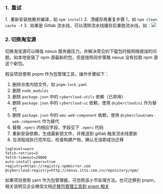 
### 1.  重试

1.  重新安装依赖并编译，如 `npm install`
2.  清缓存再重复步骤 1，如 `npm clean cache -f`
3.  如果是 Gitlab 流水线，可以清除流水线缓存后重跑流水线，如：![](https://wdcdn.qpic.cn/MTY4ODg1NDUxNTQyMDcyMA_818187_dWaULBFBlDf5mV70_1685342134?w=3840&h=1952&type=image/png)

### 2. 切换淘宝源

切换淘宝源可以降低 nexus 服务器压力，并解决常见的下载包时报网络错误的问题，如本地安装了 npm 源最新的包，但是按照同步策略 nexus 没有拉取 npm 源这个新包。

假设项目使用 pnpm 作为包管理工具，操作步骤如下：

1. 删除仓库内锁文件，如 `pnpm-lock.yaml`
2. 删除 `node_modules`
3. 删除 `package.json` 中的 `cybercloud-utils` 依赖（已弃用）
4. 删除 `package.json` 中的 `cybercloud-ui` 依赖，使用 `@cybercloud/ui` 作为替代
5. 删除 `package.json` 中的 `wms-web-component` 依赖，使用 `@cybercloud/wms-web-component` 作为替代
6. 替换 `.npmrc` 内相应字段，字段见下 `.npmrc` 代码
7. 重新安装依赖，生成最新锁文件，并推送到 gitlab 触发流水线更新
8. 当流程线执行完毕后，检查构建产物，确认无误即成功迁移

```.npmrc
loglevel=warn
fetch-retries=5
fetch-timeout=20000
auto-install-peers=true
registry=https://registry.npmmirror.com
@cybercloud:registry=http://nexus.ittx.com.cn/repository/npm/
```

如果项目使用 yarn 作为包管理器，可仿照该小节处理方法。也可迁移到 pnpm，相关说明见企业微信文档[迁移包管理工具到 pnpm 相关](https://doc.weixin.qq.com/doc/w3_ATAADgZ4ABUvf0M8Y7QSxKd6Kc4Tf?scode=APQAkAdRAAYdbDxopbATAADgZ4ABU)